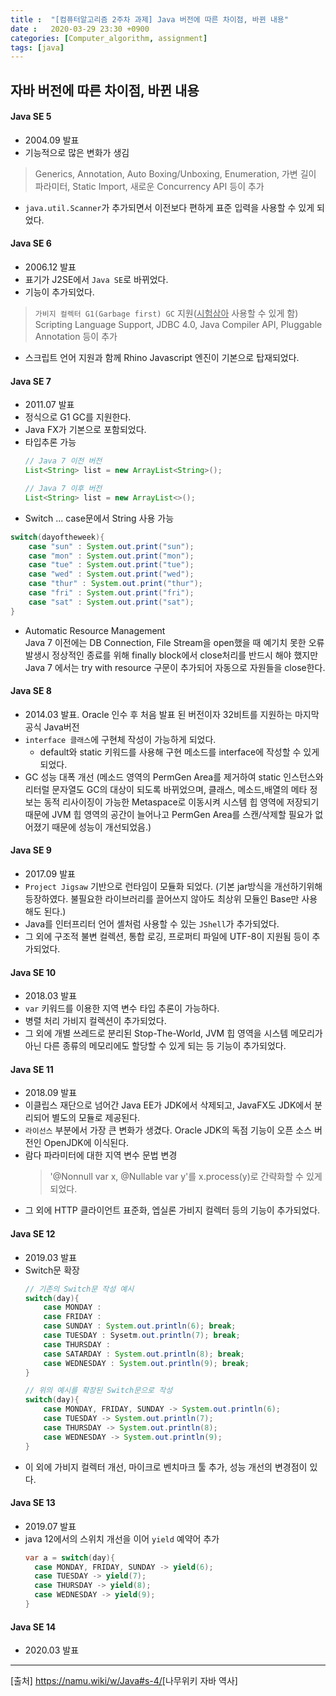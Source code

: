 ```yaml
---
title :  "[컴퓨터알고리즘 2주차 과제] Java 버전에 따른 차이점, 바뀐 내용"
date :   2020-03-29 23:30 +0900
categories: [Computer_algorithm, assignment]
tags: [java]
---
```


## 자바 버전에 따른 차이점, 바뀐 내용  

#### **Java SE 5**
* 2004.09 발표
* 기능적으로 많은 변화가 생김 
 > Generics, Annotation, Auto Boxing/Unboxing, Enumeration, 가변 길이 파라미터, Static Import, 새로운 Concurrency API 등이 추가
* `java.util.Scanner`가 추가되면서 이전보다 편하게 표준 입력을 사용할 수 있게 되었다.  


#### **Java SE 6**
* 2006.12 발표
* 표기가 J2SE에서 `Java SE`로 바뀌었다.
* 기능이 추가되었다.
 > `가비지 컬렉터 G1(Garbage first) GC` 지원(<u>시험삼아</u> 사용할 수 있게 함)  
 > Scripting Language Support, JDBC 4.0, Java Compiler API, Pluggable Annotation 등이 추가
* 스크립트 언어 지원과 함께 Rhino Javascript 엔진이 기본으로 탑재되었다.  


#### **Java SE 7**
* 2011.07 발표
* 정식으로 G1 GC를 지원한다.
* Java FX가 기본으로 포함되었다.
* 타입추론 가능
  ```java
  // Java 7 이전 버전
  List<String> list = new ArrayList<String>();  

  // Java 7 이후 버전
  List<String> list = new ArrayList<>();
  ```
* Switch ... case문에서 String 사용 가능
 ```java
 switch(dayoftheweek){
     case "sun" : System.out.print("sun");
     case "mon" : System.out.print("mon");
     case "tue" : System.out.print("tue");
     case "wed" : System.out.print("wed");
     case "thur" : System.out.print("thur");
     case "fri" : System.out.print("fri");
     case "sat" : System.out.print("sat");
 }
 ```
* Automatic Resource Management  
  Java 7 이전에는 DB Connection, File Stream을 open했을 때 예기치 못한 오류 발생시 정상적인 종료를 위해 finally block에서 close처리를 반드시 해야 했지만 Java 7 에서는 try with resource 구문이 추가되어 자동으로 자원들을 close한다.

#### **Java SE 8**
* 2014.03 발표. Oracle 인수 후 처음 발표 된 버전이자 32비트를 지원하는 마지막 공식 Java버전
* `interface 클래스`에 구현체 작성이 가능하게 되었다.
  - default와 static 키워드를 사용해 구현 메소드를 interface에 작성할 수 있게 되었다.
* GC 성능 대폭 개선 (메소드 영역의 PermGen Area를 제거하여 static 인스턴스와 리터럴 문자열도 GC의 대상이 되도록 바뀌었으며, 클래스, 메소드,배열의 메타 정보는 동적 리사이징이 가능한 Metaspace로 이동시켜 시스템 힙 영역에 저장되기 때문에 JVM 힙 영역의 공간이 늘어나고 PermGen Area를 스캔/삭제할 필요가 없어졌기 때문에 성능이 개선되었음.)
  


#### **Java SE 9**
* 2017.09 발표
* `Project Jigsaw` 기반으로 런타임이 모듈화 되었다. (기본 jar방식을 개선하기위해 등장하였다. 불필요한 라이브러리를 끌어쓰지 않아도 최상위 모듈인 Base만 사용해도 된다.)
* Java를 인터프리터 언어 셸처럼 사용할 수 있는 `JShell`가 추가되었다.
* 그 외에 구조적 불변 컬렉션, 통합 로깅, 프로퍼티 파일에 UTF-8이 지원됨 등이 추가되었다.
  

#### **Java SE 10**
* 2018.03 발표
* `var` 키워드를 이용한 지역 변수 타입 추론이 가능하다.
* 병렬 처리 가비지 컬렉션이 추가되었다.
* 그 외에 개별 쓰레드로 분리된 Stop-The-World, JVM 힙 영역을 시스템 메모리가 아닌 다른 종류의 메모리에도 할당할 수 있게 되는 등 기능이 추가되었다.

#### **Java SE 11**
* 2018.09 발표
* 이클립스 재단으로 넘어간 Java EE가 JDK에서 삭제되고, JavaFX도 JDK에서 분리되어 별도의 모듈로 제공된다.
* `라이선스` 부분에서 가장 큰 변화가 생겼다. Oracle JDK의 독점 기능이 오픈 소스 버전인 OpenJDK에 이식된다.
* 람다 파라미터에 대한 지역 변수 문법 변경
  > '@Nonnull var x, @Nullable var y'를 x.process(y)로 간략화할 수 있게 되었다.
* 그 외에 HTTP 클라이언트 표준화, 엡실론 가비지 컬렉터 등의 기능이 추가되었다.

#### **Java SE 12**
* 2019.03 발표
* Switch문 확장
  ```java
  // 기존의 Switch문 작성 예시
  switch(day){
      case MONDAY :
      case FRIDAY :
      case SUNDAY : System.out.println(6); break;
      case TUESDAY : Sysetm.out.println(7); break;
      case THURSDAY :
      case SATARDAY : System.out.println(8); break;
      case WEDNESDAY : System.out.println(9); break;
  }

  // 위의 예시를 확장된 Switch문으로 작성
  switch(day){
      case MONDAY, FRIDAY, SUNDAY -> System.out.println(6);
      case TUESDAY -> System.out.println(7);
      case THURSDAY -> System.out.println(8);
      case WEDNESDAY -> System.out.println(9);
  }
  ```
* 이 외에 가비지 컬렉터 개선, 마이크로 벤치마크 툴 추가, 성능 개선의 변경점이 있다.
  

#### **Java SE 13**
* 2019.07 발표
* java 12에서의 스위치 개선을 이어 `yield` 예약어 추가
  ```java
  var a = switch(day){
    case MONDAY, FRIDAY, SUNDAY -> yield(6);
    case TUESDAY -> yield(7);
    case THURSDAY -> yield(8);
    case WEDNESDAY -> yield(9);
  }
  ```

#### **Java SE 14**
* 2020.03 발표  



---
[출처] <https://namu.wiki/w/Java#s-4/>[나무위키 자바 역사]
